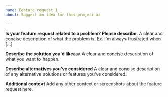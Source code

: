 ```yaml
---
name: Feature request 1
about: Suggest an idea for this project aa

---
```


**Is your feature request related to a problem? Please describe.**
A clear and concise description of what the problem is. Ex. I'm always frustrated when [...]

**Describe the solution you'd like**aaa
A clear and concise description of what you want to happen.

**Describe alternatives you've considered**
A clear and concise description of any alternative solutions or features you've considered.

**Additional context**
Add any other context or screenshots about the feature request here.
